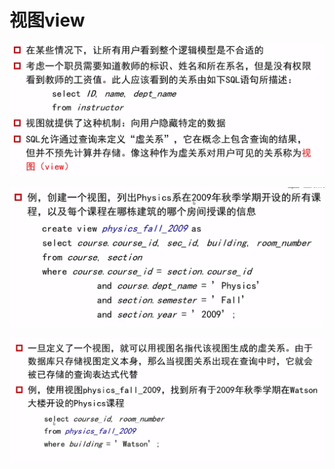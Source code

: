 # 视图view

![](.gitbook/assets/image%20%2811%29.png)

![](.gitbook/assets/image%20%285%29.png)

![](.gitbook/assets/image.png)

